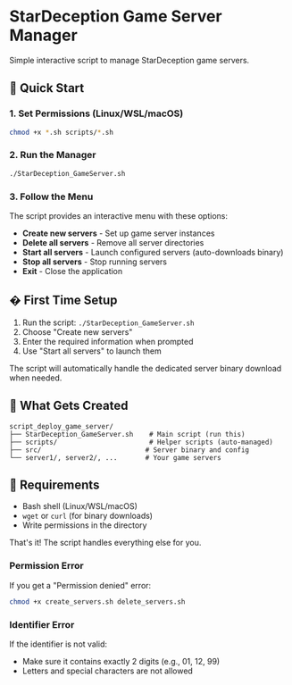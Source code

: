 # StarDeception Game Server Manager

Simple interactive script to manage StarDeception game servers.

## 🚀 Quick Start

### 1. Set Permissions (Linux/WSL/macOS)
```bash
chmod +x *.sh scripts/*.sh
```

### 2. Run the Manager
```bash
./StarDeception_GameServer.sh
```

### 3. Follow the Menu
The script provides an interactive menu with these options:
- **Create new servers** - Set up game server instances
- **Delete all servers** - Remove all server directories
- **Start all servers** - Launch configured servers (auto-downloads binary)
- **Stop all servers** - Stop running servers
- **Exit** - Close the application

## � First Time Setup

1. Run the script: `./StarDeception_GameServer.sh`
2. Choose "Create new servers"
3. Enter the required information when prompted
4. Use "Start all servers" to launch them

The script will automatically handle the dedicated server binary download when needed.

## 📁 What Gets Created

```
script_deploy_game_server/
├── StarDeception_GameServer.sh    # Main script (run this)
├── scripts/                       # Helper scripts (auto-managed)
├── src/                          # Server binary and config
└── server1/, server2/, ...       # Your game servers
```

## 🔧 Requirements

- Bash shell (Linux/WSL/macOS)
- `wget` or `curl` (for binary downloads)
- Write permissions in the directory

That's it! The script handles everything else for you.

### Permission Error
If you get a "Permission denied" error:
```bash
chmod +x create_servers.sh delete_servers.sh
```

### Identifier Error
If the identifier is not valid:
- Make sure it contains exactly 2 digits (e.g., 01, 12, 99)
- Letters and special characters are not allowed